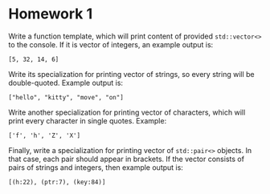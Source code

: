  # Homework 1
 
 Write a function template, which will print content of provided
 `std::vector<>` to the console. If it is vector of integers, an example
 output is:
 ```
 [5, 32, 14, 6]
 ```
 Write its specialization for printing vector of strings, so every string will
 be double-quoted. Example output is:
 ```
 ["hello", "kitty", "move", "on"]
 ```
 Write another specialization for printing vector of characters, which will
 print every character in single quotes. Example:
 ```
 ['f', 'h', 'Z', 'X']
 ```
 Finally, write a specialization for printing vector of `std::pair<>` objects.
 In that case, each pair should appear in brackets. If the vector consists
 of pairs of strings and integers, then example output is:
 ```
 [(h:22), (ptr:7), (key:84)]
 ```

